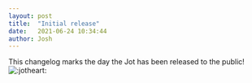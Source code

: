 ```yaml
---
layout: post
title:  "Initial release"
date:   2021-06-24 10:34:44
author: Josh
---
```

This changelog marks the day the Jot has been released to the public! ![:jotheart:](/jot/assets/img/emotes/jotheart.png)
